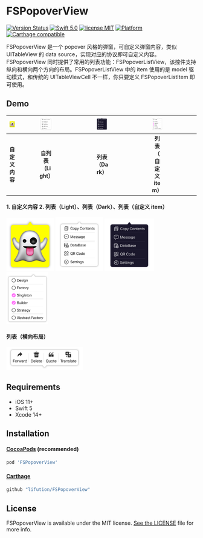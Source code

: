 # FSPopoverView

[![Version Status](https://img.shields.io/cocoapods/v/FSPopoverView.svg)](https://cocoapods.org/pods/FSPopoverView)
[![Swift 5.0](https://img.shields.io/badge/Swift-5.0-orange.svg?style=flat)](https://developer.apple.com/swift/)
[![license MIT](https://img.shields.io/cocoapods/l/FSPopoverView.svg)](https://github.com/lifution/Popover/blob/master/LICENSE)
[![Platform](https://img.shields.io/cocoapods/p/FSPopoverView.svg)](https://github.com/lifution/FSPopoverView/blob/master/README.md)
[![Carthage compatible](https://img.shields.io/badge/Carthage-compatible-4BC51D.svg?style=flat)](https://github.com/Carthage/Carthage)

FSPopoverView 是一个 popover 风格的弹窗，可自定义弹窗内容，类似 UITableView 的 data source，实现对应的协议即可自定义内容。FSPopoverView 同时提供了常用的列表功能：FSPopoverListView，该控件支持纵向和横向两个方向的布局。FSPopoverListView 中的 item 使用的是 model 驱动模式，和传统的 UITableViewCell 不一样，你只要定义 FSPopoverListItem 即可使用。

## Demo

|<div style="width: 25%"><img src="Screenshots/custom.PNG"></div>|<div style="width: 25%"><img src="Screenshots/list_light.PNG"></div>|<div style="width: 25%"><img src="Screenshots/list_dark.PNG"></div>|<div style="width: 25%"><img src="Screenshots/custom_item.PNG"></div>|
|:--:|:--:|:--:|:--:|
|<div style="width: 25%">**自定义内容**</div>|<div style="width: 25%">**自列表（Light）**</div>|<div style="width: 25%">**列表（Dark）**</div>|<div style="width: 25%">**列表（自定义 item）**</div>|

#### 1. 自定义内容 2. 列表（Light）、列表（Dark）、列表（自定义 item）

<p float="left">
  <img src="Screenshots/custom.PNG" width=25% >
  <img src="Screenshots/list_light.PNG" width=25% > 
  <img src="Screenshots/list_dark.PNG" width=26% >
  <img src="Screenshots/custom_item.PNG" width=22% >
</p>

#### 列表（横向布局）
<p float="left">
  <img src="Screenshots/menu.PNG" width=40% >
</p>

## Requirements

* iOS 11+
* Swift 5
* Xcode 14+

## Installation

#### [CocoaPods](http://cocoapods.org) (recommended)

```ruby
pod 'FSPopoverView'
```

#### [Carthage](https://github.com/Carthage/Carthage)

````bash
github "lifution/FSPopoverView"
````

## License

FSPopoverView is available under the MIT license. [See the LICENSE](https://github.com/lifution/Popover/blob/master/LICENSE) file for more info.